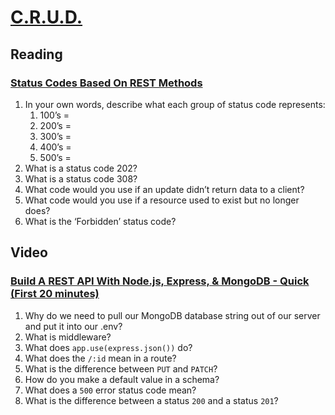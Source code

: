 # [C.R.U.D.](https://en.wikipedia.org/wiki/C.H.U.D.)

## Reading

### [Status Codes Based On REST Methods](https://www.moesif.com/blog/technical/api-design/Which-HTTP-Status-Code-To-Use-For-Every-CRUD-App/)

1. In your own words, describe what each group of status code represents:
    1. 100’s =
    2. 200’s =
    3. 300’s =
    4. 400’s =
    5. 500’s =
2. What is a status code 202?
3. What is a status code 308?
4. What code would you use if an update didn’t return data to a client?
5. What code would you use if a resource used to exist but no longer does?
6. What is the ‘Forbidden’ status code?

## Video

### [Build A REST API With Node.js, Express, & MongoDB - Quick (First 20 minutes)](https://www.youtube.com/channel/UCFbNIlppjAuEX4znoulh0Cw)

1. Why do we need to pull our MongoDB database string out of our server and put it into our .env?
2. What is middleware?
3. What does `app.use(express.json())` do?
4. What does the `/:id` mean in a route?
5. What is the difference between `PUT` and `PATCH`?
6. How do you make a default value in a schema?
7. What does a `500` error status code mean?
8. What is the difference between a status `200` and a status `201`?
